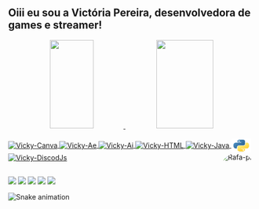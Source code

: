 ## Oiii eu sou a Victória Pereira, desenvolvedora de games e streamer!
<div align="center">
  <a href="https://github.com/vickydscp">
  <img height="180em" width="42%" src="https://github-readme-stats.vercel.app/api?username=vickydscp&show_icons=true&theme=material-palenight&include_all_commits=true&count_private=true"/>
  <img height="180em" width="48%" src="https://github-readme-stats.vercel.app/api/top-langs/?username=vickydscp&layout=compact&langs_count=7&theme=material-palenight"/>
</div>
<div style="display: inline_block"><br>
  <img align="center" alt="Vicky-Canva" height="30" width="40"  src="https://cdn.jsdelivr.net/gh/devicons/devicon/icons/canva/canva-original.svg">
  <img align="center" alt="Vicky-Ae" height="30" width="40" src="https://cdn.jsdelivr.net/gh/devicons/devicon/icons/aftereffects/aftereffects-original.svg">
  <img align="center" alt="Vicky-Ai" height="30" width="40" src="https://cdn.jsdelivr.net/gh/devicons/devicon/icons/illustrator/illustrator-line.svg">
  <img align="center" alt="Vicky-HTML" height="30" width="40" src="https://cdn.jsdelivr.net/gh/devicons/devicon/icons/html5/html5-plain.svg">
  <img align="center" alt="Vicky-Java" height="30" width="40"  src="https://cdn.jsdelivr.net/gh/devicons/devicon/icons/java/java-plain.svg">
  <img align="center" alt="Vicky-Python" height="30" width="40" src="https://raw.githubusercontent.com/devicons/devicon/master/icons/python/python-original.svg">
  <img align="center" alt="Vicky-DiscodJs" height="30" width="40" src="https://cdn.jsdelivr.net/gh/devicons/devicon/icons/discordjs/discordjs-original-wordmark.svg">
  <img align="right" alt="Rafa-pic" height="150" style="border-radius:50px;" src=https://media.discordapp.net/attachments/901308494588829807/970328551171702814/Verde_e_Branco_Retro_Diario_Post_para_Instagram_sobre_Comida_Culinaria.png?width=432&height=432
</div>
  
  ##
 
<div> 
   <a href="https://instagram.com/vickydscp" target="_blank"><img src="https://img.shields.io/badge/-Instagram-%23E4405F?style=for-the-badge&logo=instagram&logoColor=white" target="_blank"></a>
 	<a href="https://www.twitch.tv/vicky_dscp" target="_blank"><img src="https://img.shields.io/badge/Twitch-9146FF?style=for-the-badge&logo=twitch&logoColor=white" target="_blank"></a>
 <a href="https://discord.gg/WeZR46XZ6v" target="_blank"><img src="https://img.shields.io/badge/Discord-7289DA?style=for-the-badge&logo=discord&logoColor=white" target="_blank"></a> 
  <a href = "mailto:linaewedscp@gmail.com"><img src="https://img.shields.io/badge/-Gmail-%23333?style=for-the-badge&logo=gmail&logoColor=white" target="_blank"></a>
  <a href=https://www.paypal.com/donate/?hosted_button_id=P82ZN7PH82SY8 target="_blank"><img src="https://img.shields.io/badge/PayPal-00457C?style=for-the-badge&logo=paypal&logoColor=white target="_blank"></a> 
 
  ![Snake animation](https://github.com/vickydscp/vickydscp/blob/output/github-contribution-grid-snake.svg)
 
</div>
